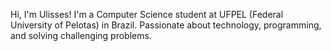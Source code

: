 Hi, I'm Ulisses!
I'm a Computer Science student at UFPEL (Federal University of Pelotas) in Brazil. Passionate about technology, programming, and solving challenging problems.
